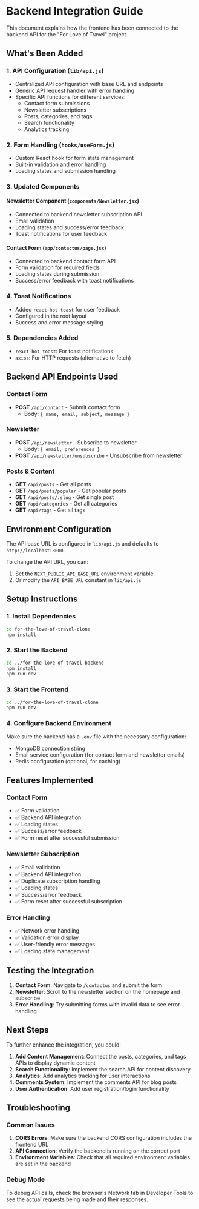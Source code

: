 # Backend Integration Guide

This document explains how the frontend has been connected to the backend API for the "For Love of Travel" project.

## What's Been Added

### 1. API Configuration (`lib/api.js`)
- Centralized API configuration with base URL and endpoints
- Generic API request handler with error handling
- Specific API functions for different services:
  - Contact form submissions
  - Newsletter subscriptions
  - Posts, categories, and tags
  - Search functionality
  - Analytics tracking

### 2. Form Handling (`hooks/useForm.js`)
- Custom React hook for form state management
- Built-in validation and error handling
- Loading states and submission handling

### 3. Updated Components

#### Newsletter Component (`components/Newsletter.jsx`)
- Connected to backend newsletter subscription API
- Email validation
- Loading states and success/error feedback
- Toast notifications for user feedback

#### Contact Form (`app/contactus/page.jsx`)
- Connected to backend contact form API
- Form validation for required fields
- Loading states during submission
- Success/error feedback with toast notifications

### 4. Toast Notifications
- Added `react-hot-toast` for user feedback
- Configured in the root layout
- Success and error message styling

### 5. Dependencies Added
- `react-hot-toast`: For toast notifications
- `axios`: For HTTP requests (alternative to fetch)

## Backend API Endpoints Used

### Contact Form
- **POST** `/api/contact` - Submit contact form
  - Body: `{ name, email, subject, message }`

### Newsletter
- **POST** `/api/newsletter` - Subscribe to newsletter
  - Body: `{ email, preferences }`
- **POST** `/api/newsletter/unsubscribe` - Unsubscribe from newsletter

### Posts & Content
- **GET** `/api/posts` - Get all posts
- **GET** `/api/posts/popular` - Get popular posts
- **GET** `/api/posts/:slug` - Get single post
- **GET** `/api/categories` - Get all categories
- **GET** `/api/tags` - Get all tags

## Environment Configuration

The API base URL is configured in `lib/api.js` and defaults to `http://localhost:3000`. 

To change the API URL, you can:
1. Set the `NEXT_PUBLIC_API_BASE_URL` environment variable
2. Or modify the `API_BASE_URL` constant in `lib/api.js`

## Setup Instructions

### 1. Install Dependencies
```bash
cd for-the-love-of-travel-clone
npm install
```

### 2. Start the Backend
```bash
cd ../for-the-love-of-travel-backend
npm install
npm run dev
```

### 3. Start the Frontend
```bash
cd ../for-the-love-of-travel-clone
npm run dev
```

### 4. Configure Backend Environment
Make sure the backend has a `.env` file with the necessary configuration:
- MongoDB connection string
- Email service configuration (for contact form and newsletter emails)
- Redis configuration (optional, for caching)

## Features Implemented

### Contact Form
- ✅ Form validation
- ✅ Backend API integration
- ✅ Loading states
- ✅ Success/error feedback
- ✅ Form reset after successful submission

### Newsletter Subscription
- ✅ Email validation
- ✅ Backend API integration
- ✅ Duplicate subscription handling
- ✅ Loading states
- ✅ Success/error feedback
- ✅ Form reset after successful subscription

### Error Handling
- ✅ Network error handling
- ✅ Validation error display
- ✅ User-friendly error messages
- ✅ Loading state management

## Testing the Integration

1. **Contact Form**: Navigate to `/contactus` and submit the form
2. **Newsletter**: Scroll to the newsletter section on the homepage and subscribe
3. **Error Handling**: Try submitting forms with invalid data to see error handling

## Next Steps

To further enhance the integration, you could:

1. **Add Content Management**: Connect the posts, categories, and tags APIs to display dynamic content
2. **Search Functionality**: Implement the search API for content discovery
3. **Analytics**: Add analytics tracking for user interactions
4. **Comments System**: Implement the comments API for blog posts
5. **User Authentication**: Add user registration/login functionality

## Troubleshooting

### Common Issues

1. **CORS Errors**: Make sure the backend CORS configuration includes the frontend URL
2. **API Connection**: Verify the backend is running on the correct port
3. **Environment Variables**: Check that all required environment variables are set in the backend

### Debug Mode

To debug API calls, check the browser's Network tab in Developer Tools to see the actual requests being made and their responses.


